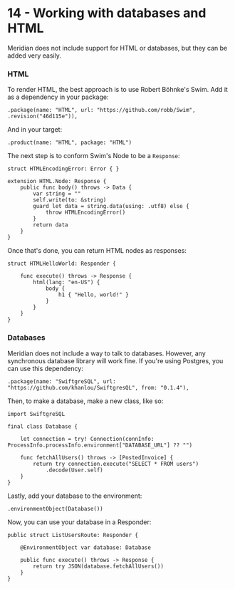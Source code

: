 # 14 - Working with databases and HTML

Meridian does not include support for HTML or databases, but they can be added very easily.

### HTML

To render HTML, the best approach is to use Robert Böhnke's Swim. Add it as a dependency in your package:

    .package(name: "HTML", url: "https://github.com/robb/Swim", .revision("46d115e")),

And in your target:

    .product(name: "HTML", package: "HTML")

The next step is to conform Swim's Node to be a `Response`:

    struct HTMLEncodingError: Error { }
    
    extension HTML.Node: Response {
        public func body() throws -> Data {
            var string = ""
            self.write(to: &string)
            guard let data = string.data(using: .utf8) else {
                throw HTMLEncodingError()
            }
            return data
        }
    }

Once that's done, you can return HTML nodes as responses:

    struct HTMLHelloWorld: Responder {
        
        func execute() throws -> Response {
            html(lang: "en-US") {
                body {
                    h1 { "Hello, world!" }
                }
            }
        }
    }

### Databases

Meridian does not include a way to talk to databases. However, any synchronous database library will work fine. If you're using Postgres, you can use this dependency:

    .package(name: "SwiftgreSQL", url: "https://github.com/khanlou/SwiftgresQL", from: "0.1.4"),

Then, to make a database, make a new class, like so:

    import SwiftgreSQL
    
    final class Database {
    
        let connection = try! Connection(connInfo: ProcessInfo.processInfo.environment["DATABASE_URL"] ?? "")
        
        func fetchAllUsers() throws -> [PostedInvoice] {
            return try connection.execute("SELECT * FROM users")
                .decode(User.self)
        }
    }

Lastly, add your database to the environment:

    .environmentObject(Database())

Now, you can use your database in a Responder:

    public struct ListUsersRoute: Responder {
        
        @EnvironmentObject var database: Database
    
        public func execute() throws -> Response {
            return try JSON(database.fetchAllUsers())
        }
    }
